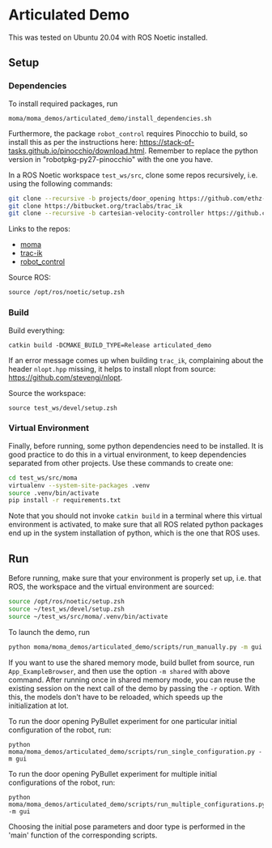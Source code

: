 # Articulated Demo

This was tested on Ubuntu 20.04 with ROS Noetic installed.

## Setup

### Dependencies

To install required packages, run

```
moma/moma_demos/articulated_demo/install_dependencies.sh
```

Furthermore, the package `robot_control` requires Pinocchio to build, so install this as per the instructions here: https://stack-of-tasks.github.io/pinocchio/download.html. Remember to replace the python version in "robotpkg-py27-pinocchio" with the one you have.

In a ROS Noetic workspace `test_ws/src`, clone some repos recursively, i.e. using the following commands:

```bash
git clone --recursive -b projects/door_opening https://github.com/ethz-asl/moma.git
git clone https://bitbucket.org/traclabs/trac_ik
git clone --recursive -b cartesian-velocity-controller https://github.com/ethz-asl/robot_control.git
```

Links to the repos:

- [moma](https://github.com/ethz-asl/moma)
- [trac-ik](https://bitbucket.org/traclabs/trac_ik/src/master/)
- [robot_control](https://github.com/ethz-asl/robot_control)

Source ROS:

```
source /opt/ros/noetic/setup.zsh
```

### Build

Build everything:

```
catkin build -DCMAKE_BUILD_TYPE=Release articulated_demo
```

If an error message comes up when building `trac_ik`, complaining about the header `nlopt.hpp` missing, it helps to install nlopt from source: https://github.com/stevengj/nlopt.

Source the workspace:

```
source test_ws/devel/setup.zsh
```

### Virtual Environment

Finally, before running, some python dependencies need to be installed. It is good practice to do this in a virtual environment, to keep dependencies separated from other projects. Use these commands to create one:

```zsh
cd test_ws/src/moma
virtualenv --system-site-packages .venv
source .venv/bin/activate
pip install -r requirements.txt
```

Note that you should not invoke `catkin build` in a terminal where this virtual environment is activated, to make sure that all ROS related python packages end up in the system installation of python, which is the one that ROS uses.

## Run

Before running, make sure that your environment is properly set up, i.e. that ROS, the workspace and the virtual environment are sourced:

```zsh
source /opt/ros/noetic/setup.zsh
source ~/test_ws/devel/setup.zsh
source ~/test_ws/src/moma/.venv/bin/activate
```

To launch the demo, run

```zsh
python moma/moma_demos/articulated_demo/scripts/run_manually.py -m gui
```

If you want to use the shared memory mode, build bullet from source, run `App_ExampleBrowser`, and then use the option `-m shared` with above command. After running once in shared memory mode, you can reuse the existing session on the next call of the demo by passing the `-r` option. With this, the models don't have to be reloaded, which speeds up the initialization at lot.

To run the door opening PyBullet experiment for one particular initial configuration of the robot, run:

```
python moma/moma_demos/articulated_demo/scripts/run_single_configuration.py -m gui
```

To run the door opening PyBullet experiment for multiple initial configurations of the robot, run:

```
python moma/moma_demos/articulated_demo/scripts/run_multiple_configurations.py -m gui
```

Choosing the initial pose parameters and door type is performed in the 'main' function of the corresponding scripts. 
